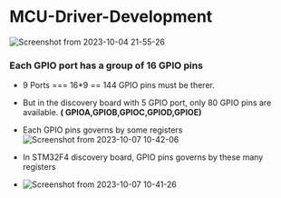 # MCU-Driver-Development

![Screenshot from 2023-10-04 21-55-26](https://github.com/PranabNandy/MCU-Driver-Development/assets/80820274/16a687c6-e171-4610-8f3c-f1b398be94cc)

### Each GPIO port has a group of 16 GPIO pins

-  9 Ports === 16*9 == 144 GPIO pins must be therer.

-  But in the discovery board with 5 GPIO port, only 80 GPIO pins are available. **( GPIOA,GPIOB,GPIOC,GPIOD,GPIOE)**
-  Each GPIO pins governs by some registers
![Screenshot from 2023-10-07 10-42-06](https://github.com/PranabNandy/MCU-Driver-Development/assets/80820274/8a535a7a-7942-4f66-9baf-02bfea894800)

-  In STM32F4 discovery board, GPIO pins governs by these many registers
-   ![Screenshot from 2023-10-07 10-41-26](https://github.com/PranabNandy/MCU-Driver-Development/assets/80820274/4aedad27-9d10-4735-b8fe-cfb4031de144)

